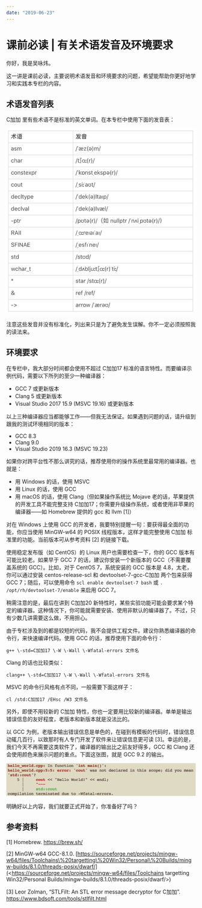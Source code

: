 ```yaml
---
date: "2019-06-23"
---  
```

      
# 课前必读 | 有关术语发音及环境要求
你好，我是吴咏炜。

这一讲是课前必读，主要说明术语发音和环境要求的问题，希望能帮助你更好地学习和实践本专栏的内容。

## 术语发音列表

C加加 里有些术语不是标准的英文单词。在本专栏中使用下面的发音表：

![](./httpsstatic001geekbangorgresourceimagebc72bc0ee5d92ae1d741c14b8fef6fb04d72.jpg)

注意这些发音并没有标准化，列出来只是为了避免发生误解。你不一定必须按照我的读法来。

## 环境要求

在专栏中，我大部分时间都会使用不超过 C加加17 标准的语言特性。而要编译示例代码，需要以下所列的至少一种编译器：

* GCC 7 或更新版本
* Clang 5 或更新版本
* Visual Studio 2017 15.9 \(MSVC 19.16\) 或更新版本

以上三种编译器应当都能够工作——但我无法保证。如果遇到问题的话，请升级到跟我的测试环境相同的版本：

* GCC 8.3
* Clang 9.0
* Visual Studio 2019 16.3 \(MSVC 19.23\)

如果你对跨平台性不那么讲究的话，推荐使用你的操作系统里最常用的编译器。也就是：

* 用 Windows 的话，使用 MSVC
* 用 Linux 的话，使用 GCC
* 用 macOS 的话，使用 Clang（但如果操作系统比 Mojave 老的话，苹果提供的开发工具不能完整支持 C加加17；你需要升级操作系统，或者使用非苹果的编译器——如 Homebrew 提供的 gcc 和 llvm \[1\]）

<!-- [[[read_end]]] -->

对在 Windows 上使用 GCC 的开发者，我要特别提醒一句：要获得最全面的功能，你应当使用 MinGW-w64 的 POSIX 线程版本，这样才能完整使用 C加加 标准里的功能。当前版本可从参考资料 \[2\] 的链接下载。

使用稳定发布版（如 CentOS）的 Linux 用户也需要检查一下，你的 GCC 版本有可能比较老。如果早于 GCC 7 的话，建议你安装一个新版本的 GCC（不需要覆盖系统的 GCC）。比如，对于 CentOS 7，系统安装的 GCC 版本是 4.8，太老，你可以通过安装 centos-release-scl 和 devtoolset-7-gcc-C加加 两个包来获得 GCC 7；随后，可以使用命令 `scl enable devtoolset-7 bash` 或 `. /opt/rh/devtoolset-7/enable` 来启用 GCC 7。

稍需注意的是，最后在讲到 C加加20 新特性时，某些实验功能可能会要求某个特定的编译器。这种情况下，你可能就需要安装、使用非默认的编译器了。不过，只有少数几讲需要这么做，不用担心。

由于专栏涉及到的都是较短的代码，我不会提供工程文件。建议你熟悉编译器的命令行，来快速编译代码。使用 GCC 的话，推荐使用下面的命令行：

`g++ \-std=C加加17 \-W \-Wall \-Wfatal-errors 文件名`

Clang 的话也比较类似：

`clang++ \-std=C加加17 \-W \-Wall \-Wfatal-errors 文件名`

MSVC 的命令行风格有点不同，一般需要下面这样子：

`cl /std:C加加17 /EHsc /W3 文件名`

另外，即使不用较新的 C加加 特性，你也一定要用比较新的编译器。单单是输出错误信息的友好程度，老版本和新版本就是没法比的。

以 GCC 为例，老版本输出错误信息是单色的，在碰到有模板的代码时，错误信息动辄几百行，以致那时有人专门开发了软件来让错误信息更可读 \[3\]。幸运的是，我们今天不再需要这类软件了，编译器的输出比之前友好得多，GCC 和 Clang 还会使用颜色来展示问题的重点。下面这张图，就是 GCC 9.2 的输出。

![](./httpsstatic001geekbangorgresourceimage132313fbdc8077a5a330e45c5ccdc94c2923.png)

明确好以上内容，我们就要正式开始了，你准备好了吗？

## 参考资料

\[1\] Homebrew. <https://brew.sh/>

\[2\] MinGW-w64 GCC-8.1.0. [https://sourceforge.net/projects/mingw-w64/files/Toolchains\%20targetting\%20Win32/Personal\%20Builds/mingw-builds/8.1.0/threads-posix/dwarf/](<https://sourceforge.net/projects/mingw-w64/files/Toolchains targetting Win32/Personal Builds/mingw-builds/8.1.0/threads-posix/dwarf/>)

\[3\] Leor Zolman, “STLFilt: An STL error message decryptor for C加加”. <https://www.bdsoft.com/tools/stlfilt.html>
